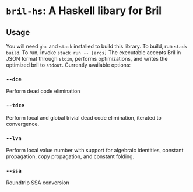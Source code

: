 `bril-hs`: A Haskell libary for Bril
====================================

Usage
-----

You will need `ghc` and `stack` installed to build this library. To build, run `stack build`. To run, invoke `stack run -- [args]` The executable accepts Bril in JSON format through `stdin`, performs optimizations, and writes the optimized bril to `stdout`. Currently available options:

### `--dce`

Perform dead code elimination

### `--tdce`

Perform local and global trivial dead code elimination, iterated to convergence.

### `--lvn`

Perform local value number with support for algebraic identities, constant propagation, copy propagation, and constant folding.

### `--ssa`

Roundtrip SSA conversion
